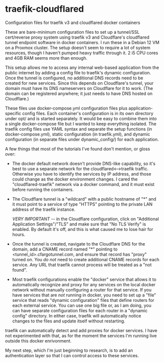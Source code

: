 # traefik-cloudflared
Configuration files for traefik v3 and cloudflared docker containers

These are bare-minimum configuration files to set up a tunnel/SSL cert/reverse proxy system using traefik v3 and Cloudflare's cloudflared tunnel endpoint software in docker containers.  I run these in a Debian 12 VM on a Proxmox cluster.  The setup doesn't seem to require a lot of system resources, though I haven't pumped heavy traffic through it.  2 i5 CPU cores and 4GB RAM seems more than enough.

This setup allows me to access any internal web-based application from the public internet by adding a config file to traefik's dynamic configuration.  Once the tunnel is configured, no additional DNS records need to be created for new services.  Since this depends on Cloudflare's tunnel, your domain must have its DNS nameservers on Cloudflare for it to work.  (The domain can be registered anywhere; it just needs to have DNS hosted on Cloudflare.)

These files use docker-compose.yml configuration files plus application-specific config files.  Each container's configuration is in its own directory under opt/ and is started separately.  It would be easy to combine them into a single docker-compose file but I wanted to keep everything isolated.  The traefik config files use YAML syntax and separate the setup functions (in docker-compose.yml), static configuration (in traefik.yml), and dynamic configuration (in separate files under dynamic_config/) for each application.

A few things that most of the tutorials I've found don't mention, or gloss over:

*  The docker default network doesn't provide DNS-like capability, so it's best to use a separate network for the cloudflared<-->traefik  traffic.  Otherwise you have to identify the services by IP address, and those could change as the docker environment changes.  I cared the "cloudflared-traefik" network via a docker command, and it must exist before running the containers.

*  The Cloudflare tunnel is a "wildcard" with a public hostname of "*" and it must point to a service of type "HTTPS" pointing to the private LAN address of the traefik instance.

   *VERY IMPORTANT* -- in the Cloudflare configuration, click on "Additional Application Settings"/"TLS" and make sure that "No TLS Verify" is enabled.  By default it's off, and this is what caused me to lose hair for hours.

*  Once the tunnel is created, navigate to the Cloudflare DNS for the domain, add a CNAME record named "*" pointing to <tunnel_id>.cfargotunnel.com, and ensure that record has "proxy" turned on.  You *do not* need to create additional CNAME records for each service.  Any URL that traefik cannot process will be treated as a "not found".

*  Most traefik configurations enable the "docker" service that allows it to automatically recognize and proxy for any services on the local docker network without manually configuring a router for that service.  If you have services that are *not* running in docker, you need to set up a "file" service that reads "dynamic configuration" files that define routers for each external service.  You can use one big file or, as I am doing, you can have separate configuration files for each router in a "dynamic config" directory.  In either case, traefik will automatically notice changes to the files and update itself without restarting.

traefik can automatically detect and add proxies for docker services.  I have not experimented with that, as for the moment the services I'm running live outside this docker enrivonment.

My next step, which I'm just beginning to research, is to add an authentication layer so that I can control access to these services.
